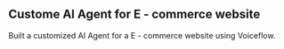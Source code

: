 ## Custome AI Agent for E - commerce website

Built a customized AI Agent for a E - commerce website using Voiceflow. 
